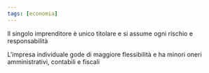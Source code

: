 ```yaml
---
tags: [economia]
---
```

Il singolo imprenditore è unico titolare e si assume ogni rischio e responsabilità  

L'impresa individuale gode di maggiore flessibilità e ha minori oneri amministrativi, contabili e fiscali 	